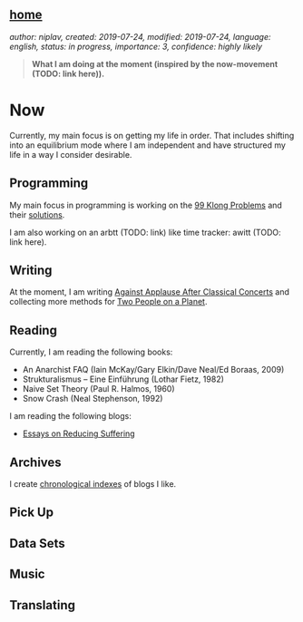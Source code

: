 [home](./index.md)
------------------

*author: niplav, created: 2019-07-24, modified: 2019-07-24, language: english, status: in progress, importance: 3, confidence: highly likely*

> __What I am doing at the moment (inspired by the now-movement (TODO: link here)).__

Now
===

Currently, my main focus is on getting my life in order. That includes
shifting into an equilibrium mode where I am independent and have
structured my life in a way I consider desirable.

Programming
-----------

My main focus in programming is working on the [99
Klong Problems](./99_klong_problems.md) and their
[solutions](./99_problems_klong_solution.md).

I am also working on an arbtt (TODO: link) like time tracker: awitt
(TODO: link here).

Writing
-------

At the moment, I am writing [Against Applause After Classical
Concerts](./against_applause.md) and collecting more methods for [Two
People on a Planet](./two_people_on_a_planet.md).

Reading
-------

Currently, I am reading the following books:

* An Anarchist FAQ (Iain McKay/Gary Elkin/Dave Neal/Ed Boraas, 2009)
* Strukturalismus – Eine Einführung (Lothar Fietz, 1982)
* Naive Set Theory (Paul R. Halmos, 1960)
* Snow Crash (Neal Stephenson, 1992)

I am reading the following blogs:

* [Essays on Reducing Suffering](https://reducing-suffering.org/)

Archives
--------

I create [chronological indexes](./index.md#Archives) of blogs I like.

Pick Up
-------

Data Sets
---------

Music
-----

Translating
-----------

